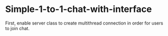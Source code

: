 # Simple-1-to-1-chat-with-interface
First, enable server class to create multithread connection in order for users to join chat.
